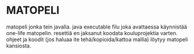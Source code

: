 # MATOPELI
matopeli jonka tein javalla. 
java executable filu joka avattaessa käynnistää one-life matopelin. 
resettiä en jaksanut koodata kouluprojektia varten. 
ohjeet ja koodit (jos haluaa ite tehä/kopioida/kattoa mallia) löytyy matopeli kansiosta. 
